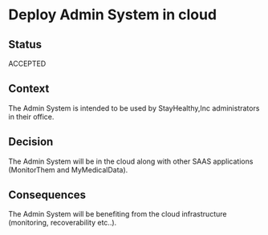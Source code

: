 # Deploy Admin System in cloud

## Status
ACCEPTED

## Context
The Admin System is intended to be used by StayHealthy,Inc administrators in their office. 

## Decision
The Admin System will be in the cloud along with other SAAS applications (MonitorThem and MyMedicalData).

## Consequences
The Admin System will be benefiting from the cloud infrastructure (monitoring, recoverability etc..).